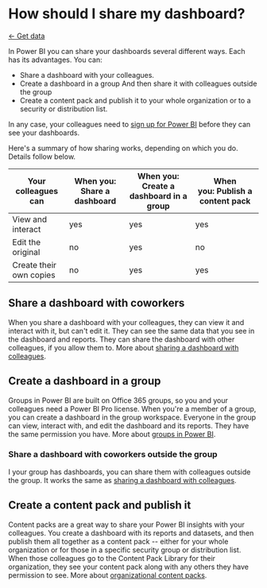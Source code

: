<properties 
   pageTitle="How should I share my dashboard?"
   description="How should I share my dashboard?"
   services="powerbi" 
   documentationCenter="" 
   authors="jastru" 
   manager="mblythe" 
   editor=""
   tags=""/>
 
<tags
   ms.service="powerbi"
   ms.devlang="NA"
   ms.topic="article"
   ms.tgt_pltfrm="NA"
   ms.workload="powerbi"
   ms.date="10/16/2015"
   ms.author="jastru"/>

# How should I share my dashboard?  
[← Get data](https://support.powerbi.com/knowledgebase/topics/63369-get-data)

In Power BI you can share your dashboards several different ways. Each has its advantages. You can:
-   Share a dashboard with your colleagues.
-   Create a dashboard in a group
    And then share it with colleagues outside the group
-   Create a content pack and publish it to your whole organization or to a security or distribution list.

In any case, your colleagues need to [sign up for Power BI](https://powerbi.microsoft.com/) before they can see your dashboards.

Here's a summary of how sharing works, depending on which you do. Details follow below. 

| Your colleagues can | When you: Share a dashboard | When you: Create a dashboard in a group| When you: Publish a content pack |
|---|---|---|---|
| View and interact | yes | yes | yes |                                                                                                                                                            
| Edit the original | no | yes | no |
| Create their own copies | no | yes | yes |                                                                                                                                

## Share a dashboard with coworkers  
When you share a dashboard with your colleagues, they can view it and interact with it, but can't edit it. They can see the same data that you see in the dashboard and reports. They can share the dashboard with other colleagues, if you allow them to. More about [sharing a dashboard with colleagues](https://support.powerbi.com/knowledgebase/articles/431008).

## Create a dashboard in a group  
Groups in Power BI are built on Office 365 groups, so you and your colleagues need a Power BI Pro license. When you're a member of a group, you can create a dashboard in the group workspace. Everyone in the group can view, interact with, and edit the dashboard and its reports. They have the same permission you have. More about [groups in Power BI](https://support.powerbi.com/knowledgebase/articles/654247).

### Share a dashboard with coworkers outside the group  
I your group has dashboards, you can share them with colleagues outside the group. It works the same as [sharing a dashboard with colleagues](https://support.powerbi.com/knowledgebase/articles/431008).

## Create a content pack and publish it  
Content packs are a great way to share your Power BI insights with your colleagues. You create a dashboard with its reports and datasets, and then publish them all together as a content pack -- either for your whole organization or for those in a specific security group or distribution list. When those colleagues go to the Content Pack Library for their organization, they see your content pack along with any others they have permission to see. More about [organizational content packs](https://support.powerbi.com/knowledgebase/articles/651040).  
